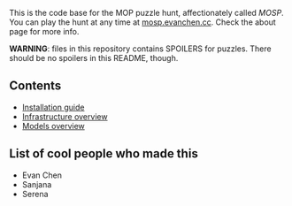 This is the code base for the MOP puzzle hunt, affectionately called *MOSP*.
You can play the hunt at any time at [mosp.evanchen.cc](https://mosp.evanchen.cc).
Check the about page for more info.

**WARNING**: files in this repository contains SPOILERS for puzzles.
There should be no spoilers in this README, though.

## Contents

- [Installation guide](docs/INSTALL.mkd)
- [Infrastructure overview](docs/INFRASTRUCTURE.mkd)
- [Models overview](docs/MODELS.mkd)

## List of cool people who made this

- Evan Chen
- Sanjana
- Serena
